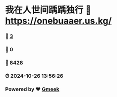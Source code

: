 # 我在人世间踽踽独行 :link: https://onebuaaer.us.kg/ 
### :page_facing_up: [3](https://onebuaaer.us.kg//tag.html) 
### :speech_balloon: 0 
### :hibiscus: 8428 
### :alarm_clock: 2024-10-26 13:56:26 
### Powered by :heart: [Gmeek](https://github.com/Meekdai/Gmeek)
